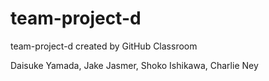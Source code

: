 # team-project-d
team-project-d created by GitHub Classroom

Daisuke Yamada, Jake Jasmer, Shoko Ishikawa, Charlie Ney
